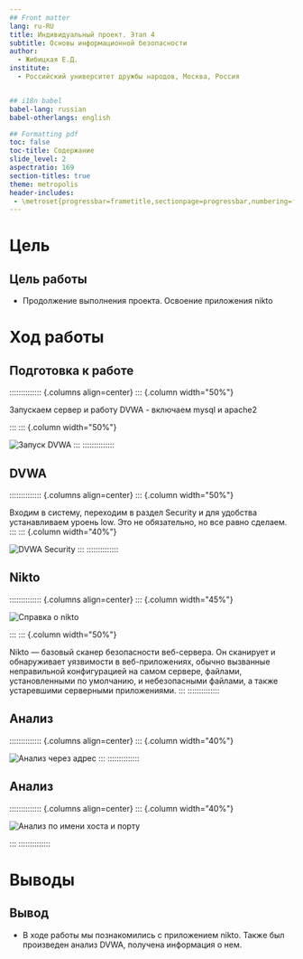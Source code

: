 ```yaml
---
## Front matter
lang: ru-RU
title: Индивидуальный проект. Этап 4
subtitle: Основы информационной безопасности
author:
  - Жибицкая Е.Д.
institute:
  - Российский университет дружбы народов, Москва, Россия


## i18n babel
babel-lang: russian
babel-otherlangs: english

## Formatting pdf
toc: false
toc-title: Содержание
slide_level: 2
aspectratio: 169
section-titles: true
theme: metropolis
header-includes:
 - \metroset{progressbar=frametitle,sectionpage=progressbar,numbering=fraction}
---
```




# Цель

## Цель работы

 - Продолжение выполнения проекта. Освоение приложения nikto


# Ход работы 


## Подготовка к работе
:::::::::::::: {.columns align=center}
::: {.column width="50%"}

Запускаем сервер и работу DVWA - включаем mysql и apache2

:::
::: {.column width="50%"}

![Запуск DVWA](image/1.jpg)
:::
::::::::::::::



## DVWA 
:::::::::::::: {.columns align=center}
::: {.column width="50%"}

Входим в систему, переходим в раздел Security и для удобства устанавливаем уроень low. Это не обязательно, но все  равно сделаем.
:::
::: {.column width="40%"}

![DVWA Security](image/2.jpg)
:::
::::::::::::::

## Nikto

:::::::::::::: {.columns align=center}
::: {.column width="45%"}

![Справка о nikto](image/3.jpg)

:::
::: {.column width="50%"}


Nikto — базовый сканер безопасности веб-сервера. Он сканирует и обнаруживает уязвимости в веб-приложениях, обычно вызванные неправильной конфигурацией на самом сервере, файлами, установленными по умолчанию, и небезопасными файлами, а также устаревшими серверными приложениями.
:::
::::::::::::::


## Анализ

:::::::::::::: {.columns align=center}
::: {.column width="40%"}

![Анализ через адрес](image/4.jpg)
:::
::::::::::::::

## Анализ
:::::::::::::: {.columns align=center}
::: {.column width="40%"}

![Анализ по имени хоста и порту](image/5.jpg)

:::
::::::::::::::




# Выводы

## Вывод

- В ходе работы мы познакомились с приложением nikto. Также был произведен анализ DVWA, получена информация о нем.


